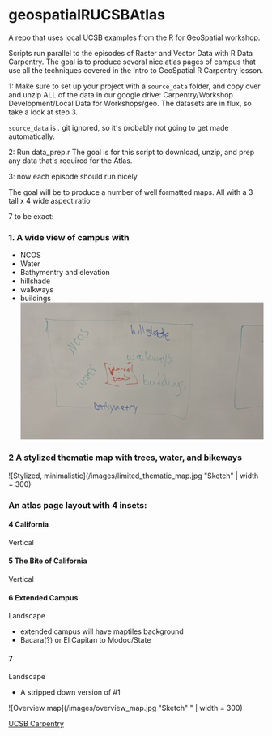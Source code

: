 # geospatialRUCSBAtlas
A repo that uses local UCSB examples from the R for GeoSpatial workshop.

Scripts run parallel to the episodes of Raster and Vector Data with R Data Carpentry.
The goal is to produce several nice atlas pages of campus that use all the techniques
covered in the Intro to GeoSpatial R Carpentry lesson.

1: Make sure to set up your project with a `source_data` folder,
and copy over and unzip ALL of the data in our google drive:
Carpentry/Workshop Development/Local Data for Workshops/geo. The datasets 
are in flux, so take a look at step 3.

`source_data` is *.* git ignored, so it's probably not going to
get made automatically.

2: Run data_prep.r
The goal is for this script to download, unzip, and prep
any data that's required for the Atlas.

3: now each episode should run nicely


The goal will be to produce a number of well formatted maps.
All with a 3 tall x 4 wide aspect ratio

7 to be exact:
###  1. A wide view of campus with
  * NCOS
  * Water
  * Bathymentry and elevation
  * hillshade
  * walkways
  * buildings
![](/images/complicated_thematic_map.jpg)



### 2 A stylized thematic map with trees, water, and bikeways
![Stylized, minimalistic](/images/limited_thematic_map.jpg "Sketch" | width = 300)

### An atlas page layout with 4 insets:
#### 4 California
Vertical
#### 5 The Bite of California
Vertical
#### 6 Extended Campus
Landscape
  * extended campus will have maptiles background
  * Bacara(?) or El Capitan to Modoc/State
#### 7 
Landscape
  * A stripped down version of #1

![Overview map](/images/overview_map.jpg "Sketch" " | width = 300)

[UCSB Carpentry](https://ucsbcarpentry.github.io)
